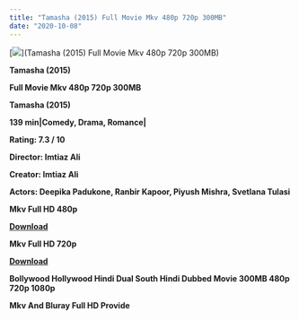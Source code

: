 ```yaml
---
title: "Tamasha (2015) Full Movie Mkv 480p 720p 300MB"
date: "2020-10-08"
---
```


[**![](https://1.bp.blogspot.com/-FXqKHM_bwps/X380z8NR_CI/AAAAAAAAAYc/yyIE33LXvNsfxCnanLXIWxt8MobMHUP7gCLcBGAsYHQ/s16000/images{2deb609f52c527dc8b4fbab26c6d0bae2964b23de7178cabf97238dc1868ff55}252831{2deb609f52c527dc8b4fbab26c6d0bae2964b23de7178cabf97238dc1868ff55}2529.webp)**](Tamasha (2015) Full Movie Mkv 480p 720p 300MB)

**Tamasha (2015)**

**Full Movie Mkv 480p 720p 300MB**

 **Tamasha (2015)**

**139 min|Comedy, Drama, Romance|**

**Rating: 7.3 / 10** 

**Director: Imtiaz Ali**

**Creator: Imtiaz Ali**

**Actors: Deepika Padukone, Ranbir Kapoor, Piyush Mishra, Svetlana Tulasi**

**Mkv Full HD 480p**

[**Download**](https://earnbigsite.blogspot.com/2020/10/best-high-paying-url-shorteners-2020.html#?o=8b4672e8dea279b502a05d9c61c9e5d6e7de79c940484b9ac99828287c1208c4e7ca1d11c32e7d6b)

**Mkv Full HD 720p**

[**Download**](https://topkiearning.blogspot.com/2020/09/join-now.html#?o=50bf688fa8653b9b895d6c42f809d5df5789db86ffa04b84f520e43aff965917ea231ed7a9af2150)

**Bollywood Hollywood Hindi Dual South Hindi Dubbed Movie 300MB 480p 720p 1080p**

**Mkv And Bluray Full HD Provide**
